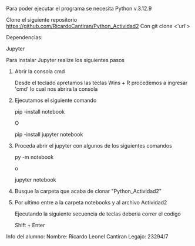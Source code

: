 Para poder ejecutar el programa se necesita Python v.3.12.9

Clone el siguiente repositorio https://github.com/RicardoCantiran/Python_Actividad2
Con git clone <'url'>

Dependencias:

Jupyter 

Para instalar Jupyter realize los siguientes pasos

1. Abrir la consola cmd

    Desde el teclado apretamos las teclas Wins + R
    procedemos a ingresar  'cmd' lo cual nos abrira la consola

2. Ejecutamos el siguiente comando

   pip -install notebook

   O

   pip -install jupyter notebook

3. Proceda abrir el jupyter con algunos de los siguientes comandos

   py -m notebook

   o

   jupyter notebook


4. Busque la carpeta que acaba de clonar "Python_Actividad2"


5. Por ultimo entre a la carpeta notebooks y al archivo Actividad2

    Ejecutando la siguiente secuencia de teclas deberia correr el codigo

   Shift + Enter


Info del alumno: 
Nombre: Ricardo Leonel Cantiran
Legajo: 23294/7
    
